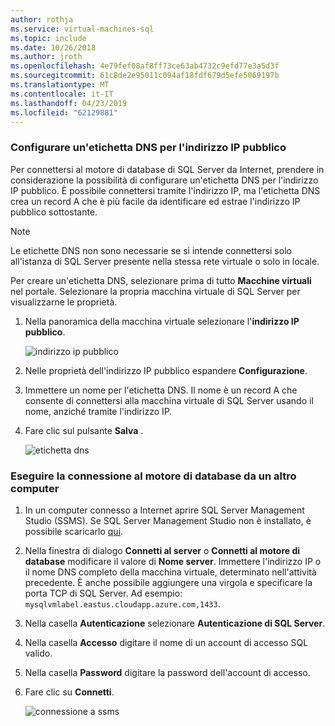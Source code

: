 ```yaml
---
author: rothja
ms.service: virtual-machines-sql
ms.topic: include
ms.date: 10/26/2018
ms.author: jroth
ms.openlocfilehash: 4e79fef08af8ff73ce63ab4732c9efd77e3a5d3f
ms.sourcegitcommit: 61c8de2e95011c094af18fdf679d5efe5069197b
ms.translationtype: MT
ms.contentlocale: it-IT
ms.lasthandoff: 04/23/2019
ms.locfileid: "62129881"
---
```

### <a name="configure-a-dns-label-for-the-public-ip-address"></a>Configurare un'etichetta DNS per l'indirizzo IP pubblico

Per connettersi al motore di database di SQL Server da Internet, prendere in considerazione la possibilità di configurare un'etichetta DNS per l'indirizzo IP pubblico. È possibile connettersi tramite l'indirizzo IP, ma l'etichetta DNS crea un record A che è più facile da identificare ed estrae l'indirizzo IP pubblico sottostante.

> [!NOTE]
> Le etichette DNS non sono necessarie se si intende connettersi solo all'istanza di SQL Server presente nella stessa rete virtuale o solo in locale.

Per creare un'etichetta DNS, selezionare prima di tutto **Macchine virtuali** nel portale. Selezionare la propria macchina virtuale di SQL Server per visualizzarne le proprietà.

1. Nella panoramica della macchina virtuale selezionare l'**indirizzo IP pubblico**.

    ![indirizzo ip pubblico](./media/virtual-machines-sql-server-connection-steps/rm-public-ip-address.png)

1. Nelle proprietà dell'indirizzo IP pubblico espandere **Configurazione**.

1. Immettere un nome per l'etichetta DNS. Il nome è un record A che consente di connettersi alla macchina virtuale di SQL Server usando il nome, anziché tramite l'indirizzo IP.

1. Fare clic sul pulsante **Salva** .

    ![etichetta dns](./media/virtual-machines-sql-server-connection-steps/rm-dns-label.png)

### <a name="connect-to-the-database-engine-from-another-computer"></a>Eseguire la connessione al motore di database da un altro computer

1. In un computer connesso a Internet aprire SQL Server Management Studio (SSMS). Se SQL Server Management Studio non è installato, è possibile scaricarlo [qui](https://docs.microsoft.com/sql/ssms/download-sql-server-management-studio-ssms).

1. Nella finestra di dialogo **Connetti al server** o **Connetti al motore di database** modificare il valore di **Nome server**. Immettere l'indirizzo IP o il nome DNS completo della macchina virtuale, determinato nell'attività precedente. È anche possibile aggiungere una virgola e specificare la porta TCP di SQL Server. Ad esempio: `mysqlvmlabel.eastus.cloudapp.azure.com,1433`.

1. Nella casella **Autenticazione** selezionare **Autenticazione di SQL Server**.

1. Nella casella **Accesso** digitare il nome di un account di accesso SQL valido.

1. Nella casella **Password** digitare la password dell'account di accesso.

1. Fare clic su **Connetti**.

    ![connessione a ssms](./media/virtual-machines-sql-server-connection-steps/rm-ssms-connect.png)
